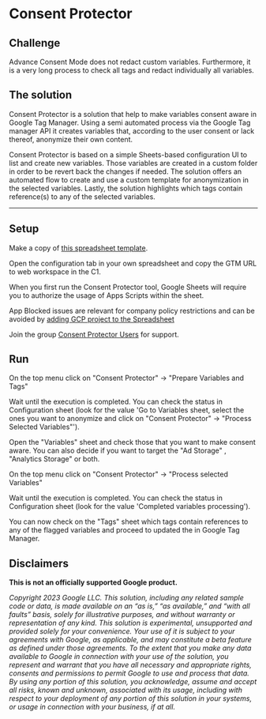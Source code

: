 # Consent Protector

## Challenge

Advance Consent Mode does not redact custom variables. Furthermore, it is a very
long process to check all tags and redact individually all variables.

## The solution

Consent Protector is a solution that help to make variables consent aware in
Google Tag Manager. Using a semi automated process via the Google Tag manager
API it creates variables that, according to the user consent or lack thereof,
anonymize their own content.

Consent Protector is based on a simple Sheets-based configuration UI to list and
create new variables. Those variables are created in a custom folder in order to
be revert back the changes if needed. The solution offers an automated flow to
create and use a custom template for anonymization in the selected variables.
Lastly, the solution highlights which tags contain reference(s) to any of the
selected variables.

--------------------------------------------------------------------------------

## Setup

Make a copy of
[this spreadsheet template](https://docs.google.com/spreadsheets/d/1dAuaFqrDENfsVwjIbVwkbL1P4pxZDT0o8cfcSEOsL8A).

Open the configuration tab in your own spreadsheet and copy the GTM URL to web
workspace in the C1.

When you first run the Consent Protector tool, Google Sheets will require you to
authorize the usage of Apps Scripts within the sheet.

App Blocked issues are relevant for company policy restrictions and can be
avoided by [adding GCP project to the Spreadsheet](https://developers.google.com/apps-script/guides/cloud-platform-projects#standard)

Join the group [Consent Protector Users](https://groups.google.com/g/consent_protector_users)
for support.

## Run

On the top menu click on "Consent Protector" -> "Prepare Variables and Tags"

Wait until the execution is completed. You can check the status in Configuration
sheet (look for the value 'Go to Variables sheet, select the ones you want to
anonymize and click on "Consent Protector" -> "Process Selected Variables"').

Open the "Variables" sheet and check those that you want to make consent aware.
You can also decide if you want to target the "Ad Storage" , "Analytics Storage"
or both.

On the top menu click on "Consent Protector" -> "Process selected Variables"

Wait until the execution is completed. You can check the status in Configuration
sheet (look for the value 'Completed variables processing').

You can now check on the "Tags" sheet which tags contain references to any of
the flagged variables and proceed to updated the in Google Tag Manager.


## Disclaimers

**This is not an officially supported Google product.**

*Copyright 2023 Google LLC. This solution, including any related sample code or
data, is made available on an “as is,” “as available,” and “with all faults”
basis, solely for illustrative purposes, and without warranty or representation
of any kind. This solution is experimental, unsupported and provided solely for
your convenience. Your use of it is subject to your agreements with Google, as
applicable, and may constitute a beta feature as defined under those agreements.
To the extent that you make any data available to Google in connection with your
use of the solution, you represent and warrant that you have all necessary and
appropriate rights, consents and permissions to permit Google to use and process
that data. By using any portion of this solution, you acknowledge, assume and
accept all risks, known and unknown, associated with its usage, including with
respect to your deployment of any portion of this solution in your systems, or
usage in connection with your business, if at all.*

